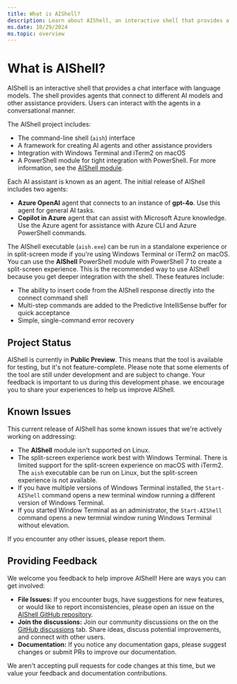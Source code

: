 ```yaml
---
title: What is AIShell?
description: Learn about AIShell, an interactive shell that provides a chat interface with language models.
ms.date: 10/29/2024
ms.topic: overview
---
```


# What is AIShell?

AIShell is an interactive shell that provides a chat interface with language models. The shell
provides agents that connect to different AI models and other assistance providers. Users can
interact with the agents in a conversational manner.

The AIShell project includes:

- The command-line shell (`aish`) interface
- A framework for creating AI agents and other assistance providers
- Integration with Windows Terminal and iTerm2 on macOS
- A PowerShell module for tight integration with PowerShell. For more information, see the
  [AIShell module][01].

Each AI assistant is known as an agent. The initial release of AIShell includes two agents:

- **Azure OpenAI** agent that connects to an instance of **gpt-4o**. Use this agent for general
  AI tasks.
- **Copilot in Azure** agent that can assist with Microsoft Azure knowledge. Use the Azure agent for
  assistance with Azure CLI and Azure PowerShell commands.

The AIShell executable (`aish.exe`) can be run in a standalone experience or in split-screen mode if
you're using Windows Terminal or iTerm2 on macOS. You can use the **AIShell** PowerShell module with
PowerShell 7 to create a split-screen experience. This is the recommended way to use AIShell because
you get deeper integration with the shell. These features include:

- The ability to insert code from the AIShell response directly into the connect command shell
- Multi-step commands are added to the Predictive IntelliSense buffer for quick acceptance
- Simple, single-command error recovery

## Project Status

AIShell is currently in **Public Preview**. This means that the tool is available for testing, but
it's not feature-complete. Please note that some elements of the tool are still under development
and are subject to change. Your feedback is important to us during this development phase. we
encourage you to share your experiences to help us improve AIShell.

## Known Issues

This current release of AIShell has some known issues that we're actively working on addressing:

- The **AIShell** module isn't supported on Linux.
- The split-screen experience work best with Windows Terminal. There is limited support for the
  split-screen experience on macOS with iTerm2. The `aish` executable can be run on Linux, but the
  split-screen experience is not available.
- If you have multiple versions of Windows Terminal installed, the `Start-AIShell` command opens a
  new terminal window running a different version of Windows Terminal.
- If you started Window Terminal as an administrator, the `Start-AIShell` command opens a new
  termnial window runing Windows Terminal without elevation.

If you encounter any other issues, please report them.

## Providing Feedback

We welcome you feedback to help improve AIShell! Here are ways you can get involved:

- **File Issues:** If you encounter bugs, have suggestions for new features, or would like to report
  inconsistencies, please open an issue on the [AIShell GitHub repository][02].
- **Join the discussions:** Join our community discussions on the on the
  [GitHub discussions][03] tab. Share ideas, discuss potential improvements, and connect with other
  users.
- **Documentation:** If you notice any documentation gaps, please suggest changes or submit PRs to
  improve our documentation.

We aren't accepting pull requests for code changes at this time, but we value your feedback and
documentation contributions.

<!-- link references -->
[01]: /powershell/utility-modules/aishell/overview
[02]: https://github.com/PowerShell/ProjectMercury/issues
[03]: https://github.com/PowerShell/ProjectMercury/discussions
